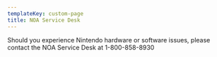 ```yaml
---
templateKey: custom-page
title: NOA Service Desk
---
```

Should you experience Nintendo hardware or software issues, please contact the NOA Service Desk at 1-800-858-8930